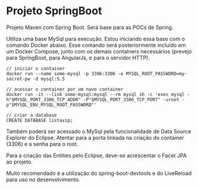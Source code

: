 # Projeto SpringBoot
Projeto Maven com Spring Boot. Será base para as POCs de Spring. 

Utiliza uma base MySql para execução. Estou iniciando essa base com o comando Docker abaixo. Esse comando será posteriormente incluído em um Docker Compose, junto com os demais containers necessários (prevejo para SpringBoot, para AngularJs, e para o servidor HTTP).
```
// iniciar o container
docker run --name some-mysql -p 3306:3306 -e MYSQL_ROOT_PASSWORD=my-secret-pw -d mysql:5.5

// acessar o container por um novo container
docker run -it --link some-mysql:mysql --rm mysql sh -c 'exec mysql -h"$MYSQL_PORT_3306_TCP_ADDR" -P"$MYSQL_PORT_3306_TCP_PORT" -uroot -p"$MYSQL_ENV_MYSQL_ROOT_PASSWORD"'

// criar a database
CREATE DATABASE listavip;

```

Também poderá ser acessado o MySql pela funcionalidade de Data Source Explorer do Eclipse. Atentar para a porta linkada na criação do container (3306) e a senha para o root.

Para a criação das Entities pelo Eclipse, deve-se acrescentar o Facet JPA ao projeto.

Muito recomendado é a utilização do spring-boot-devtools e do LiveReload para uso no desenvolvimento.



